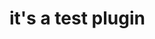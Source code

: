 <!--
 * @Author: 马强
 * @since: 2020-11-23 17:56:57
 * @lastTime: 2020-11-25 10:58:16
 * @LastEditors: 马强
 * @message: 
-->
# it's a test plugin